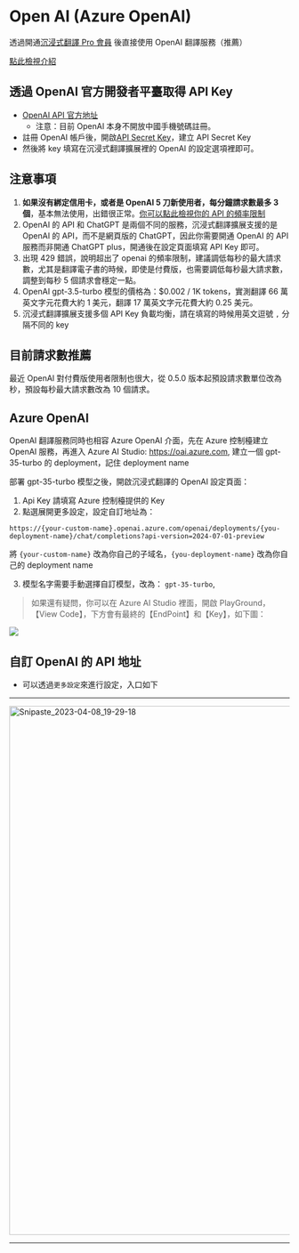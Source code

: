 # Open AI (Azure OpenAI)

透過開通[沉浸式翻譯 Pro 會員](https://immersivetranslate.com/pricing/) 後直接使用 OpenAI 翻譯服務（推薦）

[點此檢視介紹](https://immersivetranslate.com/pricing/)

## 透過 OpenAI 官方開發者平臺取得 API Key

- [OpenAI API 官方地址](https://openai.com/api/)
  - 注意：目前 OpenAI 本身不開放中國手機號碼註冊。
- 註冊 OpenAI 帳戶後，開啟[API Secret Key](https://platform.openai.com/account/api-keys)，建立 API Secret Key
- 然後將 key 填寫在沉浸式翻譯擴展裡的 OpenAI 的設定選項裡即可。

## 注意事項

1. **如果沒有綁定信用卡，或者是 OpenAI 5 刀新使用者，每分鐘請求數最多 3 個**，基本無法使用，出錯很正常。[你可以點此檢視你的 API 的頻率限制](https://platform.openai.com/account/rate-limits)
2. OpenAI 的 API 和 ChatGPT 是兩個不同的服務，沉浸式翻譯擴展支援的是 OpenAI 的 API，而不是網頁版的 ChatGPT，因此你需要開通 OpenAI 的 API 服務而非開通 ChatGPT plus，開通後在設定頁面填寫 API Key 即可。
3. 出現 429 錯誤，說明超出了 openai 的頻率限制，建議調低每秒的最大請求數，尤其是翻譯電子書的時候，即使是付費版，也需要調低每秒最大請求數，調整到每秒 5 個請求會穩定一點。
4. OpenAI gpt-3.5-turbo 模型的價格為：$0.002 / 1K tokens，實測翻譯 66 萬英文字元花費大約 1 美元，翻譯 17 萬英文字元花費大約 0.25 美元。
5. 沉浸式翻譯擴展支援多個 API Key 負載均衡，請在填寫的時候用英文逗號 `,` 分隔不同的 key

## 目前請求數推薦

最近 OpenAI 對付費版使用者限制也很大，從 0.5.0 版本起預設請求數單位改為秒，預設每秒最大請求數改為 10 個請求。

## Azure OpenAI

OpenAI 翻譯服務同時也相容 Azure OpenAI 介面，先在 Azure 控制檯建立 OpenAI 服務，再進入 Azure AI Studio: https://oai.azure.com, 建立一個 gpt-35-turbo 的 deployment，記住 deployment name

部署 gpt-35-turbo 模型之後，開啟沉浸式翻譯的 OpenAI 設定頁面：

1. Api Key 請填寫 Azure 控制檯提供的 Key
2. 點選展開更多設定，設定自訂地址為：

`https://{your-custom-name}.openai.azure.com/openai/deployments/{you-deployment-name}/chat/completions?api-version=2024-07-01-preview`

將 `{your-custom-name}` 改為你自己的子域名，`{you-deployment-name}` 改為你自己的 deployment name

3. 模型名字需要手動選擇自訂模型，改為： `gpt-35-turbo`,

> 如果還有疑問，你可以在 Azure AI Studio 裡面，開啟 PlayGround，【View Code】，下方會有最終的【EndPoint】和【Key】，如下圖：

![](https://s.immersivetranslate.com/static/official-static/assets/docs/doc-assets/azure-openai-key.jpg)

## 自訂 OpenAI 的 API 地址

- 可以透過`更多設定`來進行設定，入口如下

---

<img width="951" alt="Snipaste_2023-04-08_19-29-18" src="https://user-images.githubusercontent.com/5794691/230718739-ff661ce3-04af-4391-8efc-9a5a1c8374b0.png"/>

---

